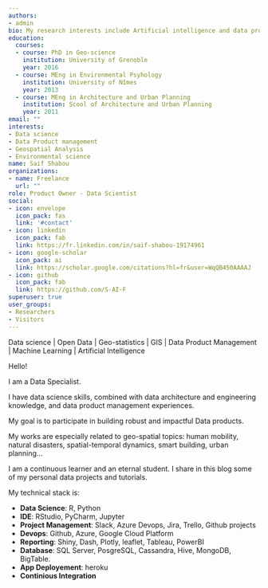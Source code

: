 ```yaml
---
authors:
- admin
bio: My research interests include Artificial intelligence and data products designing and deployement.
education:
  courses:
  - course: PhD in Geo-science
    institution: University of Grenoble
    year: 2016
  - course: MEng in Environmental Psyhology
    institution: University of Nîmes
    year: 2013
  - course: MEng in Architecture and Urban Planning
    institution: Scool of Architecture and Urban Planning
    year: 2011
email: ""
interests:
- Data science
- Data Product management
- Geospatial Analysis
- Environmental science
name: Saif Shabou
organizations:
- name: Freelance
  url: ""
role: Product Owner - Data Scientist
social:
- icon: envelope
  icon_pack: fas
  link: '#contact'
- icon: linkedin
  icon_pack: fab
  link: https://fr.linkedin.com/in/saif-shabou-19174961
- icon: google-scholar
  icon_pack: ai
  link: https://scholar.google.com/citations?hl=fr&user=WqQB450AAAAJ
- icon: github
  icon_pack: fab
  link: https://github.com/S-AI-F 
superuser: true
user_groups:
- Researchers
- Visitors
---
```


Data science | Open Data  | Geo-statistics | GIS | Data Product Management | Machine Learning | Artificial Intelligence 

Hello!

I am a Data Specialist. 

I have data science skills, combined with data architecture and engineering knowledge, and data product management experiences.

My goal is to participate in building robust and impactful Data products.

My works are especially related to geo-spatial topics: human mobility, natural disasters, spatial-temporal  dynamics, smart building, urban planning...

I am a continuous learner and an eternal student. I share in this blog some of my personal data projects and tutorials.

My technical stack is:

- **Data Science**: R, Python
- **IDE**: RStudio, PyCharm, Jupyter
- **Project Management**: Slack, Azure Devops, Jira, Trello, Github projects
- **Devops**: Github, Azure, Google Cloud Platform
- **Reporting**: Shiny, Dash, Plotly, leaflet, Tableau, PowerBI
- **Database**: SQL Server, PosgreSQL, Cassandra, Hive, MongoDB, BigTable.
- **App Deployement**: heroku
- **Continious Integration**



